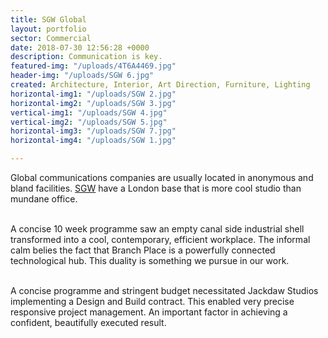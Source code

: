 ```yaml
---
title: SGW Global
layout: portfolio
sector: Commercial
date: 2018-07-30 12:56:28 +0000
description: Communication is key.
featured-img: "/uploads/4T6A4469.jpg"
header-img: "/uploads/SGW 6.jpg"
created: Architecture, Interior, Art Direction, Furniture, Lighting
horizontal-img1: "/uploads/SGW 2.jpg"
horizontal-img2: "/uploads/SGW 3.jpg"
vertical-img1: "/uploads/SGW 4.jpg"
vertical-img2: "/uploads/SGW 5.jpg"
horizontal-img3: "/uploads/SGW 7.jpg"
horizontal-img4: "/uploads/SGW 1.jpg"

---
```

Global communications companies are usually located in anonymous and bland facilities. [SGW](http://www.sgwglobal.com/) have a London base that is more cool studio than mundane office.<br><br>

A concise 10 week programme saw an empty canal side industrial shell transformed into a cool, contemporary, efficient workplace. The informal calm belies the fact that Branch Place is a powerfully connected technological hub. This duality is something we pursue in our work.<br><br>

A concise programme and stringent budget necessitated Jackdaw Studios implementing a Design and Build contract. This enabled very precise responsive project management. An important factor in achieving a confident, beautifully executed result. <br><br>
